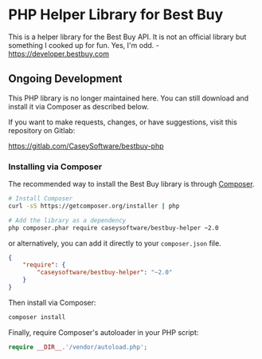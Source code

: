 
PHP Helper Library for Best Buy
================================

This is a helper library for the Best Buy API. It is not an official library but something I cooked up for fun. Yes, I'm odd. - https://developer.bestbuy.com

## Ongoing Development

This PHP library is no longer maintained here. You can still download and install it via Composer as described below.

If you want to make requests, changes, or have suggestions, visit this repository on Gitlab:

https://gitlab.com/CaseySoftware/bestbuy-php

### Installing via Composer

The recommended way to install the Best Buy library is through [Composer](http://getcomposer.org).

```bash
# Install Composer
curl -sS https://getcomposer.org/installer | php

# Add the library as a dependency
php composer.phar require caseysoftware/bestbuy-helper ~2.0
```

or alternatively, you can add it directly to your `composer.json` file.

```json
{
    "require": {
        "caseysoftware/bestbuy-helper": "~2.0"
    }
}
```

Then install via Composer:

```bash
composer install
```

Finally, require Composer's autoloader in your PHP script:

```php
require __DIR__.'/vendor/autoload.php';
```
